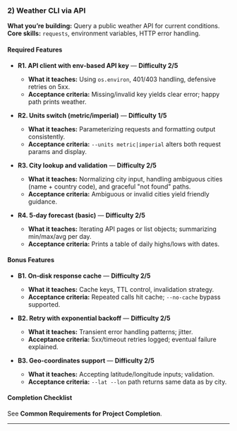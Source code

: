 ### 2) Weather CLI via API
**What you’re building:** Query a public weather API for current conditions.
**Core skills:** `requests`, environment variables, HTTP error handling.

#### Required Features
- **R1. API client with env‑based API key** — **Difficulty 2/5**
  - **What it teaches:** Using `os.environ`, 401/403 handling, defensive retries on 5xx.
  - **Acceptance criteria:** Missing/invalid key yields clear error; happy path prints weather.

- **R2. Units switch (metric/imperial)** — **Difficulty 1/5**
  - **What it teaches:** Parameterizing requests and formatting output consistently.
  - **Acceptance criteria:** `--units metric|imperial` alters both request params and display.

- **R3. City lookup and validation** — **Difficulty 2/5**
  - **What it teaches:** Normalizing city input, handling ambiguous cities (name + country code), and graceful "not found" paths.
  - **Acceptance criteria:** Ambiguous or invalid cities yield friendly guidance.

- **R4. 5‑day forecast (basic)** — **Difficulty 2/5**
  - **What it teaches:** Iterating API pages or list objects; summarizing min/max/avg per day.
  - **Acceptance criteria:** Prints a table of daily highs/lows with dates.

#### Bonus Features
- **B1. On‑disk response cache** — **Difficulty 2/5**
  - **What it teaches:** Cache keys, TTL control, invalidation strategy.
  - **Acceptance criteria:** Repeated calls hit cache; `--no-cache` bypass supported.

- **B2. Retry with exponential backoff** — **Difficulty 2/5**
  - **What it teaches:** Transient error handling patterns; jitter.
  - **Acceptance criteria:** 5xx/timeout retries logged; eventual failure explained.

- **B3. Geo‑coordinates support** — **Difficulty 2/5**
  - **What it teaches:** Accepting latitude/longitude inputs; validation.
  - **Acceptance criteria:** `--lat --lon` path returns same data as by city.

#### Completion Checklist
See **Common Requirements for Project Completion**.

---
